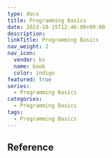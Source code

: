 ```yaml
---
type: docs
title: Programming Basics
date: 2023-10-15T12:46:00+09:00
description:
linkTitle: Programming Basics
nav_weight: 2
nav_icon:
  vendor: bs
  name: book
  color: indigo
featured: true
series:
  - Programming Basics
categories:
  - Programming Basics
tags:
  - Programming Basics
---
```


## Reference
